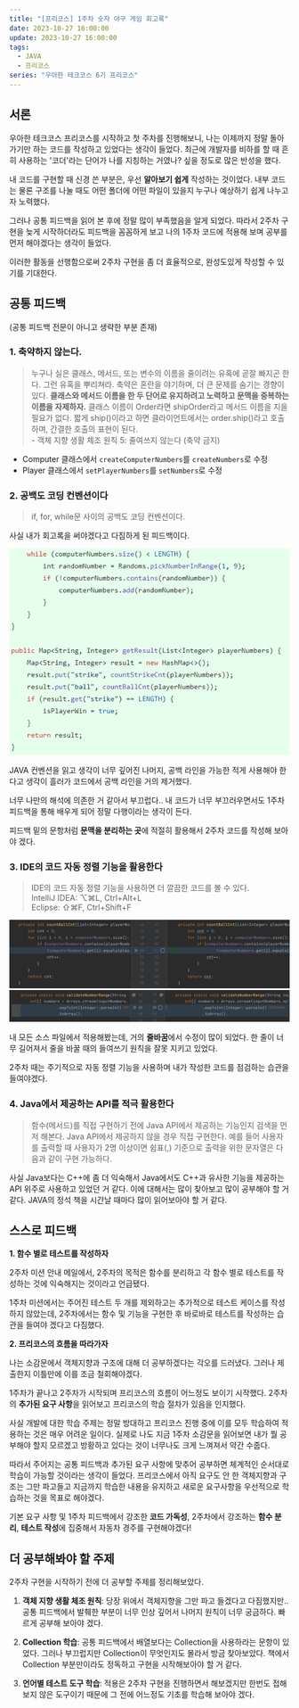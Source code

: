 ```yaml
---
title: "[프리코스] 1주차 숫자 야구 게임 회고록"
date: 2023-10-27 16:00:00
update: 2023-10-27 16:00:00
tags:
  - JAVA
  - 프리코스
series: "우아한 테크코스 6기 프리코스"
---
```


## 서론

우아한 테크코스 프리코스를 시작하고 첫 주차를 진행해보니, 나는 이제까지 정말 돌아가기만 하는 코드를 작성하고 있었다는 생각이 들었다. 최근에 개발자를 비하를 할 때 흔히 사용하는 '코더'라는 단어가 나를 지칭하는 거였나? 싶을 정도로 많은 반성을 했다.

내 코드를 구현할 때 신경 쓴 부분은, 우선 **알아보기 쉽게** 작성하는 것이었다. 내부 코드는 물론 구조를 나눌 때도 어떤 폴더에 어떤 파일이 있을지 누구나 예상하기 쉽게 나누고자 노력했다. 

그러나 공통 피드백을 읽어 본 후에 정말 많이 부족했음을 알게 되었다. 따라서 2주차 구현을 늦게 시작하더라도 피드백을 꼼꼼하게 보고 나의 1주차 코드에 적용해 보며 공부를 먼저 해야겠다는 생각이 들었다.

이러한 활동을 선행함으로써 2주차 구현을 좀 더 효율적으로, 완성도있게 작성할 수 있기를 기대한다.

## 공통 피드백

(공통 피드백 전문이 아니고 생략한 부분 존재)

### 1. 축약하지 않는다.

>누구나 실은 클래스, 메서드, 또는 변수의 이름을 줄이려는 유혹에 곧잘 빠지곤 한다. 그런 유혹을 뿌리쳐라. 축약은 혼란을 야기하며, 더 큰 문제를 숨기는 경향이 있다. **클래스와 메서드 이름을 한 두 단어로 유지하려고 노력하고 문맥을 중복하는 이름을 자제하자.** 클래스 이름이 Order라면 shipOrder라고 메서드 이름을 지을 필요가 없다. 짧게 ship()이라고 하면 클라이언트에서는 order.ship()라고 호출하며, 간결한 호출의 표현이 된다. <br>- 객체 지향 생활 체조 원칙 5: 줄여쓰지 않는다 (축약 금지)

- Computer 클래스에서 ```createComputerNumbers```를 ```createNumbers```로 수정
- Player 클래스에서 ```setPlayerNumbers```를 ```setNumbers```로 수정

### 2. 공백도 코딩 컨벤션이다

>if, for, while문 사이의 공백도 코딩 컨벤션이다.

사실 내가 회고록을 써야겠다고 다짐하게 된 피드백이다.

![](image.png)

JAVA 컨벤션을 읽고 생각이 너무 깊어진 나머지, 공백 라인을 가능한 적게 사용해야 한다고 생각이 흘러가 코드에서 공백 라인을 거의 제거했다. 

너무 나만의 해석에 의존한 거 같아서 부끄럽다.. 내 코드가 너무 부끄러우면서도 1주차 피드백을 통해 배우게 되어 정말 다행이라는 생각이 든다.

피드백 밑의 문항처럼 **문맥을 분리하는 곳**에 적절히 활용해서 2주차 코드를 작성해 보아야 겠다.

### 3. IDE의 코드 자동 정렬 기능을 활용한다

> IDE의 코드 자동 정렬 기능을 사용하면 더 깔끔한 코드를 볼 수 있다.<br>
IntelliJ IDEA: ⌥⌘L, Ctrl+Alt+L<br>
Eclipse: ⇧⌘F, Ctrl+Shift+F

![](image-1.png)
![](image-2.png)

내 모든 소스 파일에서 적용해봤는데, 거의 **줄바꿈**에서 수정이 많이 되었다. 한 줄이 너무 길어져서 줄을 바꿀 때의 들여쓰기 원칙을 잘못 지키고 있었다. 

2주차 때는 주기적으로 자동 정렬 기능을 사용하며 내가 작성한 코드를 점검하는 습관을 들여야겠다.

### 4. Java에서 제공하는 API를 적극 활용한다

>함수(메서드)를 직접 구현하기 전에 Java API에서 제공하는 기능인지 검색을 먼저 해본다.
Java API에서 제공하지 않을 경우 직접 구현한다.
예를 들어 사용자를 출력할 때 사용자가 2명 이상이면 쉼표(,) 기준으로 출력을 위한 문자열은 다음과 같이 구현 가능하다.

사실 Java보다는 C++에 좀 더 익숙해서 Java에서도 C++과 유사한 기능을 제공하는 API 위주로 사용하고 있었던 거 같다. 이에 대해서는 많이 찾아보고 많이 공부해야 할 거 같다. JAVA의 정석 책을 시간날 때마다 많이 읽어보아야 할 거 같다.

## 스스로 피드백

**1. 함수 별로 테스트를 작성하자**

2주차 미션 안내 메일에서, 2주차의 목적은 함수를 분리하고 각 함수 별로 테스트를 작성하는 것에 익숙해지는 것이라고 언급됐다. 

1주차 미션에서는 주어진 테스트 두 개를 제외하고는 추가적으로 테스트 케이스를 작성하지 않았는데, 2주차에서는 함수 및 기능을 구현한 후 바로바로 테스트를 작성하는 습관을 들여야 겠다고 다짐했다.

**2. 프리코스의 흐름을 따라가자**

나는 소감문에서 객체지향과 구조에 대해 더 공부하겠다는 각오를 드러냈다. 그러나 제출한지 이틀만에 이를 조금 철회해야겠다.

1주차가 끝나고 2주차가 시작되며 프리코스의 흐름이 어느정도 보이기 시작했다. 2주차의 **추가된 요구 사항**을 읽어보고 프리코스의 학습 절차가 있음을 인지했다.

사실 개발에 대한 학습 주제는 정말 방대하고 프리코스 진행 중에 이를 모두 학습하여 적용하는 것은 매우 어려운 일이다. 실제로 나도 지금 1주차 소감문을 읽어보면 내가 뭘 공부해야 할지 모르겠고 방황하고 있다는 것이 너무나도 크게 느껴져서 약간 수줍다.

따라서 주어지는 공통 피드백과 추가된 요구 사항에 맞추어 공부하면 체계적인 순서대로 학습이 가능할 것이라는 생각이 들었다. 프리코스에서 아직 요구도 안 한 객체지향과 구조는 그만 파고들고 지금까지 학습한 내용을 유지하고 새로운 요구사항을 우선적으로 학습하는 것을 목표로 해야겠다.

기본 요구 사항 및 1주차 피드백에서 강조한 **코드 가독성**, 2주차에서 강조하는 **함수 분리**, **테스트 작성**에 집중해서 자동차 경주를 구현해야겠다!

## 더 공부해봐야 할 주제

2주차 구현을 시작하기 전에 더 공부할 주제를 정리해보았다.

1. **객체 지향 생활 체조 원칙**: 당장 위에서 객체지향을 그만 파고 들겠다고 다짐했지만.. 공통 피드백에서 발췌한 부분이 너무 인상 깊어서 나머지 원칙이 너무 궁금하다. 빠르게 공부해 보아야 겠다.

2. **Collection 학습**: 공통 피드백에서 배열보다는 Collection을 사용하라는 문항이 있었다. 그러나 부끄럽지만 Collection이 무엇인지도 몰라서 방금 찾아보았다. 책에서 Collection 부분만이라도 정독하고 구현을 시작해보아야 할 거 같다.

3. **언어별 테스트 도구 학습**: 적용은 2주차 구현을 진행하면서 해보겠지만 한번도 접해보지 않은 도구이기 때문에 그 전에 어느정도 기초를 학습해 보아야 겠다. 